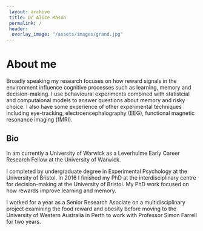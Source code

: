 ```yaml
---
 layout: archive
 title: Dr Alice Mason
 permalink: /
 header:
  overlay_image: "/assets/images/grand.jpg"
---
```


# About me

Broadly speaking my research focuses on how reward signals in the environment influence
cognitive processes such as learning, memory and decision-making. I use behavioural experiments combined with statistcial and computaional models to answer questions about memory and risky choice. I also have some experience of other
experimental techniques including eye-tracking, electroencephalography (EEG), functional
magnetic resonance imaging (fMRI). 

## Bio 

In am currently a University of Warwick as a Leverhulme Early Career Research Fellow at the University of Warwick. 

I completed by undergraduate degree in Experimental Psychology at the University of Bristol.
In 2016 I finished my PhD at the interdisciplinary centre for decision-making at the University of Bristol.
My PhD work focused on how rewards improve learning and memory.

I worked for a year as a Senior Research Asociate on a multidisciplinary project examining the food reward and obesity before moving to the University of Western Australia in Perth to work with Professor Simon Farrell for two years. 



